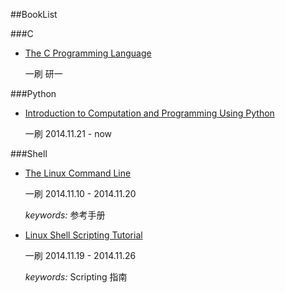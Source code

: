 ##BookList


###C 

* [The C Programming Language](http://book.douban.com/subject/1236999/)

	一刷 研一



###Python

* [Introduction to Computation and Programming Using Python](http://book.douban.com/subject/20437815/)

	一刷 2014.11.21 - now
	

	
###Shell

* [The Linux Command Line](http://book.douban.com/subject/6806862/)  

	一刷 2014.11.10 - 2014.11.20
	
	*keywords:* 参考手册
	


* [Linux Shell Scripting Tutorial](http://bash.cyberciti.biz/wiki/index.php?title=Main_Page)

	一刷 2014.11.19 - 2014.11.26

    *keywords:* Scripting 指南